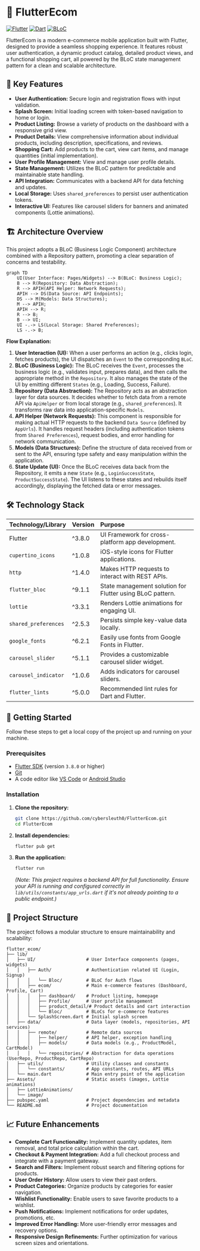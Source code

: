 
# 🛒 FlutterEcom

[![Flutter](https://img.shields.io/badge/Flutter-02569B?style=for-the-badge&logo=flutter&logoColor=white)](https://flutter.dev/)
[![Dart](https://img.shields.io/badge/Dart-0175C2?style=for-the-badge&logo=dart&logoColor=white)](https://dart.dev/)
[![BLoC](https://img.shields.io/badge/BLoC-State%20Management-blue?style=for-the-badge&logo=flutter)](https://bloclibrary.dev/)

FlutterEcom is a modern e-commerce mobile application built with Flutter, designed to provide a seamless shopping experience. It features robust user authentication, a dynamic product catalog, detailed product views, and a functional shopping cart, all powered by the BLoC state management pattern for a clean and scalable architecture.

## 🎯 Key Features

*   **User Authentication:** Secure login and registration flows with input validation.
*   **Splash Screen:** Initial loading screen with token-based navigation to home or login.
*   **Product Listing:** Browse a variety of products on the dashboard with a responsive grid view.
*   **Product Details:** View comprehensive information about individual products, including description, specifications, and reviews.
*   **Shopping Cart:** Add products to the cart, view cart items, and manage quantities (initial implementation).
*   **User Profile Management:** View and manage user profile details.
*   **State Management:** Utilizes the BLoC pattern for predictable and maintainable state handling.
*   **API Integration:** Communicates with a backend API for data fetching and updates.
*   **Local Storage:** Uses `shared_preferences` to persist user authentication tokens.
*   **Interactive UI:** Features like carousel sliders for banners and animated components (Lottie animations).

## 🏗️ Architecture Overview

This project adopts a BLoC (Business Logic Component) architecture combined with a Repository pattern, promoting a clear separation of concerns and testability.

```mermaid
graph TD
    UI(User Interface: Pages/Widgets) --> B(BLoC: Business Logic);
    B --> R(Repository: Data Abstraction);
    R --> APIH(API Helper: Network Requests);
    APIH --> DS(Data Source: API Endpoints);
    DS --> M(Models: Data Structures);
    M --> APIH;
    APIH --> R;
    R --> B;
    B --> UI;
    UI -.-> LS(Local Storage: Shared Preferences);
    LS -.-> B;
```

**Flow Explanation:**

1.  **User Interaction (UI):** When a user performs an action (e.g., clicks login, fetches products), the UI dispatches an `Event` to the corresponding `BLoC`.
2.  **BLoC (Business Logic):** The BLoC receives the `Event`, processes the business logic (e.g., validates input, prepares data), and then calls the appropriate method in the `Repository`. It also manages the state of the UI by emitting different `States` (e.g., Loading, Success, Failure).
3.  **Repository (Data Abstraction):** The Repository acts as an abstraction layer for data sources. It decides whether to fetch data from a remote API via `ApiHelper` or from local storage (e.g., `shared_preferences`). It transforms raw data into application-specific `Models`.
4.  **API Helper (Network Requests):** This component is responsible for making actual HTTP requests to the backend `Data Source` (defined by `AppUrls`). It handles request headers (including authentication tokens from `Shared Preferences`), request bodies, and error handling for network communication.
5.  **Models (Data Structures):** Define the structure of data received from or sent to the API, ensuring type safety and easy manipulation within the application.
6.  **State Update (UI):** Once the BLoC receives data back from the Repository, it emits a new `State` (e.g., `LoginSuccessState`, `ProductSuccessState`). The UI listens to these states and rebuilds itself accordingly, displaying the fetched data or error messages.

## 🛠️ Technology Stack

| Technology/Library | Version | Purpose |
| :----------------- | :------ | :------ |
| Flutter            | ^3.8.0  | UI Framework for cross-platform app development. |
| `cupertino_icons`  | ^1.0.8  | iOS-style icons for Flutter applications. |
| `http`             | ^1.4.0  | Makes HTTP requests to interact with REST APIs. |
| `flutter_bloc`     | ^9.1.1  | State management solution for Flutter using BLoC pattern. |
| `lottie`           | ^3.3.1  | Renders Lottie animations for engaging UI. |
| `shared_preferences` | ^2.5.3 | Persists simple key-value data locally. |
| `google_fonts`     | ^6.2.1  | Easily use fonts from Google Fonts in Flutter. |
| `carousel_slider`  | ^5.1.1  | Provides a customizable carousel slider widget. |
| `carousel_indicator` | ^1.0.6 | Adds indicators for carousel sliders. |
| `flutter_lints`    | ^5.0.0  | Recommended lint rules for Dart and Flutter. |

## 🚀 Getting Started

Follow these steps to get a local copy of the project up and running on your machine.

### Prerequisites

*   [Flutter SDK](https://flutter.dev/docs/get-started/install) (version `3.8.0` or higher)
*   [Git](https://git-scm.com/downloads)
*   A code editor like [VS Code](https://code.visualstudio.com/) or [Android Studio](https://developer.android.com/studio)

### Installation

1.  **Clone the repository:**
    ```bash
    git clone https://github.com/cybersleuth0/FlutterEcom.git
    cd FlutterEcom
    ```

2.  **Install dependencies:**
    ```bash
    flutter pub get
    ```

3.  **Run the application:**
    ```bash
    flutter run
    ```
    *(Note: This project requires a backend API for full functionality. Ensure your API is running and configured correctly in `lib/utils/constants/app_urls.dart` if it's not already pointing to a public endpoint.)*

## 📂 Project Structure

The project follows a modular structure to ensure maintainability and scalability:

```
flutter_ecom/
├── lib/
│   ├── UI/                   # User Interface components (pages, widgets)
│   │   ├── Auth/             # Authentication related UI (Login, Signup)
│   │   │   └── Bloc/         # BLoC for Auth flows
│   │   ├── ecom/             # Main e-commerce features (Dashboard, Profile, Cart)
│   │   │   ├── dashboard/    # Product listing, homepage
│   │   │   ├── Profile/      # User profile management
│   │   │   ├── product_detail/# Product details and cart interaction
│   │   │   └── Bloc/         # BLoCs for e-commerce features
│   │   └── SplashScreen.dart # Initial splash screen
│   ├── data/                 # Data layer (models, repositories, API services)
│   │   ├── remote/           # Remote data sources
│   │   │   ├── helper/       # API helper, exception handling
│   │   │   ├── models/       # Data models (e.g., ProductModel, CartModel)
│   │   │   └── repositories/ # Abstraction for data operations (UserRepo, ProductRepo, CartRepo)
│   ├── utils/                # Utility classes and constants
│   │   └── constants/        # App constants, routes, API URLs
│   └── main.dart             # Main entry point of the application
├── Assets/                   # Static assets (images, Lottie animations)
│   ├── LottieAnimations/
│   └── image/
├── pubspec.yaml              # Project dependencies and metadata
└── README.md                 # Project documentation
```

## 📈 Future Enhancements

*   **Complete Cart Functionality:** Implement quantity updates, item removal, and total price calculation within the cart.
*   **Checkout & Payment Integration:** Add a full checkout process and integrate with a payment gateway.
*   **Search and Filters:** Implement robust search and filtering options for products.
*   **User Order History:** Allow users to view their past orders.
*   **Product Categories:** Organize products by categories for easier navigation.
*   **Wishlist Functionality:** Enable users to save favorite products to a wishlist.
*   **Push Notifications:** Implement notifications for order updates, promotions, etc.
*   **Improved Error Handling:** More user-friendly error messages and recovery options.
*   **Responsive Design Refinements:** Further optimization for various screen sizes and orientations.
